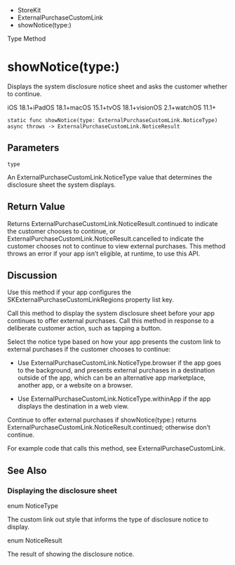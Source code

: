 

- StoreKit
- ExternalPurchaseCustomLink
-  showNotice(type:) 

Type Method

# showNotice(type:)

Displays the system disclosure notice sheet and asks the customer whether to continue.

iOS 18.1+iPadOS 18.1+macOS 15.1+tvOS 18.1+visionOS 2.1+watchOS 11.1+

``` source
static func showNotice(type: ExternalPurchaseCustomLink.NoticeType) async throws -> ExternalPurchaseCustomLink.NoticeResult
```

## Parameters 

`type`  

An ExternalPurchaseCustomLink.NoticeType value that determines the disclosure sheet the system displays.

## Return Value

Returns ExternalPurchaseCustomLink.NoticeResult.continued to indicate the customer chooses to continue, or ExternalPurchaseCustomLink.NoticeResult.cancelled to indicate the customer chooses not to continue to view external purchases. This method throws an error if your app isn’t eligible, at runtime, to use this API.

## Discussion

Use this method if your app configures the SKExternalPurchaseCustomLinkRegions property list key.

Call this method to display the system disclosure sheet before your app continues to offer external purchases. Call this method in response to a deliberate customer action, such as tapping a button.

Select the notice type based on how your app presents the custom link to external purchases if the customer chooses to continue:

- Use ExternalPurchaseCustomLink.NoticeType.browser if the app goes to the background, and presents external purchases in a destination outside of the app, which can be an alternative app marketplace, another app, or a website on a browser.

- Use ExternalPurchaseCustomLink.NoticeType.withinApp if the app displays the destination in a web view.

Continue to offer external purchases if showNotice(type:) returns ExternalPurchaseCustomLink.NoticeResult.continued; otherwise don’t continue.

For example code that calls this method, see ExternalPurchaseCustomLink.

## See Also

### Displaying the disclosure sheet

enum NoticeType

The custom link out style that informs the type of disclosure notice to display.

enum NoticeResult

The result of showing the disclosure notice.

